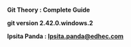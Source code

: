 **Git Theory : Complete Guide**

**git version 2.42.0.windows.2**


**Ipsita Panda : Ipsita.panda@edhec.com**
